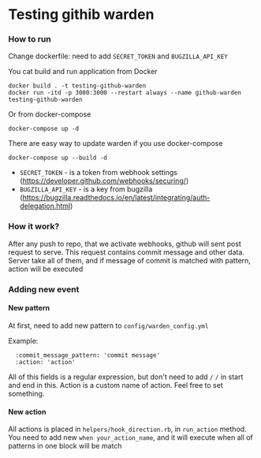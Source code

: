 # Testing githib warden 
### How to run
Change dockerfile: need to add `SECRET_TOKEN` and `BUGZILLA_API_KEY`


You cat build and run application from Docker
```
docker build . -t testing-github-warden
docker run -itd -p 3000:3000 --restart always --name github-warden testing-github-warden
```

Or from docker-compose
```
docker-compose up -d
```

There are easy way to update warden if you use docker-compose
```
docker-compose up --build -d
```

* `SECRET_TOKEN` - is a token from webhook settings (https://developer.github.com/webhooks/securing/)
* `BUGZILLA_API_KEY` - is a key from bugzilla (https://bugzilla.readthedocs.io/en/latest/integrating/auth-delegation.html)

### How it work?
After any push to repo, that we activate webhooks, github will sent post request to serve.
This request contains commit message and other data.
Server take all of them, and if message of commit is matched with pattern, action will be executed

### Adding new event
#### New pattern
At first, need to add new pattern to `config/warden_config.yml`

Example:

```
  :commit_message_pattern: 'commit message'
  :action: 'action'
```
All of this fields is a regular expression, but don't need to add `/` `/`  in start and end in this.
Action is a custom name of action. Feel free to set something.

#### New action

All actions is placed in `helpers/hook_direction.rb`, in `run_action` method.
You need to add new `when your_action_name`, and it will execute when all of patterns in one block will be match

